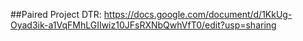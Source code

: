##Paired Project DTR: 
https://docs.google.com/document/d/1KkUg-Oyad3ik-a1VqFMhLGIIwiz10JFsRXNbQwhVfT0/edit?usp=sharing


